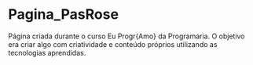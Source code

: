 # Pagina_PasRose
Página criada durante o curso Eu Progr{Amo} da Programaria. O objetivo era criar algo com criatividade e conteúdo próprios utilizando as tecnologias aprendidas.

